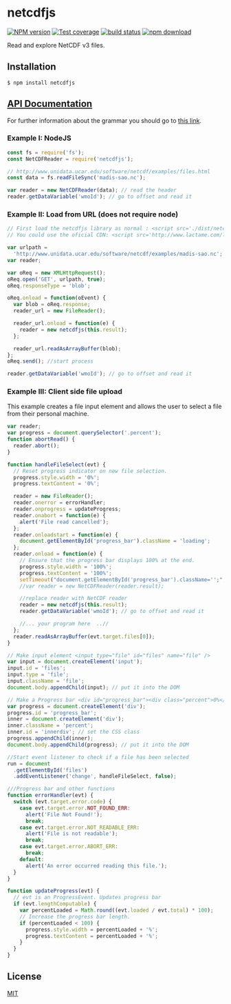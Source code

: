 # netcdfjs

[![NPM version][npm-image]][npm-url]
[![Test coverage][codecov-image]][codecov-url]
[![build status][ci-image]][ci-url]
[![npm download][download-image]][download-url]

Read and explore NetCDF v3 files.

## Installation

`$ npm install netcdfjs`

## [API Documentation](https://cheminfo.github.io/netcdfjs/)

For further information about the grammar you should go to [this link](https://www.unidata.ucar.edu/software/netcdf/docs/file_format_specifications.html).

### Example I: NodeJS

```js
const fs = require('fs');
const NetCDFReader = require('netcdfjs');

// http://www.unidata.ucar.edu/software/netcdf/examples/files.html
const data = fs.readFileSync('madis-sao.nc');

var reader = new NetCDFReader(data); // read the header
reader.getDataVariable('wmoId'); // go to offset and read it
```

### Example II: Load from URL (does not require node)

```js
// First load the netcdfjs library as normal : <script src='./dist/netcdfjs.js'></script>
// You could use the oficial CDN: <script src='http://www.lactame.com/lib/netcdfjs/0.3.0/netcdfjs.min.js'></script>

var urlpath =
  'http://www.unidata.ucar.edu/software/netcdf/examples/madis-sao.nc';
var reader;

var oReq = new XMLHttpRequest();
oReq.open('GET', urlpath, true);
oReq.responseType = 'blob';

oReq.onload = function(oEvent) {
  var blob = oReq.response;
  reader_url = new FileReader();

  reader_url.onload = function(e) {
    reader = new netcdfjs(this.result);
  };

  reader_url.readAsArrayBuffer(blob);
};
oReq.send(); //start process

reader.getDataVariable('wmoId'); // go to offset and read it
```

### Example III: Client side file upload

This example creates a file input element and allows the user to select a file from their personal machine.

```js
var reader;
var progress = document.querySelector('.percent');
function abortRead() {
  reader.abort();
}

function handleFileSelect(evt) {
  // Reset progress indicator on new file selection.
  progress.style.width = '0%';
  progress.textContent = '0%';

  reader = new FileReader();
  reader.onerror = errorHandler;
  reader.onprogress = updateProgress;
  reader.onabort = function(e) {
    alert('File read cancelled');
  };
  reader.onloadstart = function(e) {
    document.getElementById('progress_bar').className = 'loading';
  };
  reader.onload = function(e) {
    // Ensure that the progress bar displays 100% at the end.
    progress.style.width = '100%';
    progress.textContent = '100%';
    setTimeout("document.getElementById('progress_bar').className='';", 2000);
    //var reader = new NetCDFReader(reader.result);

    //replace reader with NetCDF reader
    reader = new netcdfjs(this.result);
    reader.getDataVariable('wmoId'); // go to offset and read it

    //... your program here  ..//
  };
  reader.readAsArrayBuffer(evt.target.files[0]);
}

// Make input element <input type="file" id="files" name="file" />
var input = document.createElement('input');
input.id = 'files';
input.type = 'file';
input.className = 'file';
document.body.appendChild(input); // put it into the DOM

// Make a Progress bar <div id="progress_bar"><div class="percent">0%</div></div>
var progress = document.createElement('div');
progress.id = 'progress_bar';
inner = document.createElement('div');
inner.className = 'percent';
inner.id = 'innerdiv'; // set the CSS class
progress.appendChild(inner);
document.body.appendChild(progress); // put it into the DOM

//Start event listener to check if a file has been selected
run = document
  .getElementById('files')
  .addEventListener('change', handleFileSelect, false);

///Progress bar and other functions
function errorHandler(evt) {
  switch (evt.target.error.code) {
    case evt.target.error.NOT_FOUND_ERR:
      alert('File Not Found!');
      break;
    case evt.target.error.NOT_READABLE_ERR:
      alert('File is not readable');
      break;
    case evt.target.error.ABORT_ERR:
      break;
    default:
      alert('An error occurred reading this file.');
  }
}

function updateProgress(evt) {
  // evt is an ProgressEvent. Updates progress bar
  if (evt.lengthComputable) {
    var percentLoaded = Math.round((evt.loaded / evt.total) * 100);
    // Increase the progress bar length.
    if (percentLoaded < 100) {
      progress.style.width = percentLoaded + '%';
      progress.textContent = percentLoaded + '%';
    }
  }
}
```

## License

[MIT](./LICENSE)

[npm-image]: https://img.shields.io/npm/v/netcdfjs.svg?style=flat-square
[npm-url]: https://www.npmjs.com/package/netcdfjs
[ci-image]: https://github.com/cheminfo/netcdfjs/workflows/Node.js%20CI/badge.svg?branch=master
[ci-url]: https://github.com/cheminfo/netcdfjs/actions?query=workflow%3A%22Node.js+CI%22
[codecov-image]: https://img.shields.io/codecov/c/github/cheminfo/netcdfjs.svg?style=flat-square
[codecov-url]: https://codecov.io/gh/cheminfo/netcdfjs
[download-image]: https://img.shields.io/npm/dm/netcdfjs.svg?style=flat-square
[download-url]: https://www.npmjs.com/package/netcdfjs
